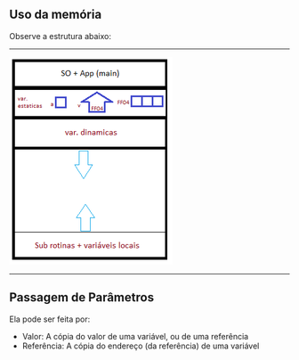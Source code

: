 ## Uso da memória
Observe a estrutura abaixo:

----
<img src= "https://raw.githubusercontent.com/clcmoliveira/clcmoliveira.github.io/9399ae3b275e4ec785fae9f436b2ce4b2359217c/assets/images/Uso%20da%20Memoria.png">


---
## Passagem de Parâmetros
Ela pode ser feita por:
* Valor: A cópia do valor de uma variável, ou de uma referência
* Referência: A cópia do endereço (da referência) de uma variável
